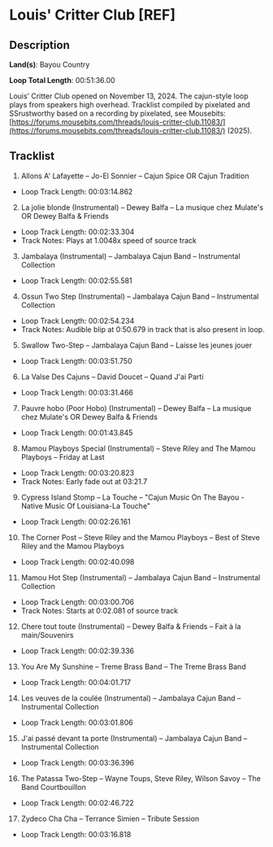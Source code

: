 # Louis' Critter Club [REF]

## Description

**Land(s)**: Bayou Country

**Loop Total Length**: 00:51:36.00

Louis’ Critter Club opened on November 13, 2024. The cajun-style loop plays from speakers high overhead. Tracklist compiled by pixelated and SSrustworthy based on a recording by pixelated, see Mousebits: [https://forums.mousebits.com/threads/louis-critter-club.11083/](https://forums.mousebits.com/threads/louis-critter-club.11083/) (2025).

## Tracklist

1. Allons A' Lafayette – Jo-El Sonnier – Cajun Spice OR Cajun Tradition
- Loop Track Length: 00:03:14.862

2. La jolie blonde (Instrumental) – Dewey Balfa – La musique chez Mulate's OR Dewey Balfa & Friends
- Loop Track Length: 00:02:33.304
- Track Notes: Plays at 1.0048x speed of source track

3. Jambalaya (Instrumental) – Jambalaya Cajun Band – Instrumental Collection
- Loop Track Length: 00:02:55.581

4. Ossun Two Step (Instrumental) – Jambalaya Cajun Band – Instrumental Collection
- Loop Track Length: 00:02:54.234
- Track Notes: Audible blip at 0:50.679 in track that is also present in loop.

5. Swallow Two-Step – Jambalaya Cajun Band – Laisse les jeunes jouer
- Loop Track Length: 00:03:51.750

6. La Valse Des Cajuns – David Doucet – Quand J'ai Parti
- Loop Track Length: 00:03:31.466

7. Pauvre hobo (Poor Hobo) (Instrumental) – Dewey Balfa – La musique chez Mulate's OR Dewey Balfa & Friends
- Loop Track Length: 00:01:43.845

8. Mamou Playboys Special (Instrumental) – Steve Riley and The Mamou Playboys – Friday at Last
- Loop Track Length: 00:03:20.823
- Track Notes: Early fade out at 03:21.7

9. Cypress Island Stomp – La Touche – "Cajun Music On The Bayou - Native Music Of Louisiana-La Touche"
- Loop Track Length: 00:02:26.161

10. The Corner Post – Steve Riley and the Mamou Playboys – Best of Steve Riley and the Mamou Playboys
- Loop Track Length: 00:02:40.098

11. Mamou Hot Step (Instrumental) – Jambalaya Cajun Band – Instrumental Collection
- Loop Track Length: 00:03:00.706
- Track Notes: Starts at 0:02.081 of source track

12. Chere tout toute (Instrumental) – Dewey Balfa & Friends – Fait à la main/Souvenirs
- Loop Track Length: 00:02:39.336

13. You Are My Sunshine – Treme Brass Band – The Treme Brass Band
- Loop Track Length: 00:04:01.717

14. Les veuves de la coulée (Instrumental) – Jambalaya Cajun Band – Instrumental Collection
- Loop Track Length: 00:03:01.806

15. J'ai passé devant ta porte (Instrumental) – Jambalaya Cajun Band – Instrumental Collection
- Loop Track Length: 00:03:36.396

16. The Patassa Two-Step – Wayne Toups, Steve Riley, Wilson Savoy – The Band Courtbouillon
- Loop Track Length: 00:02:46.722

17. Zydeco Cha Cha – Terrance Simien – Tribute Session
- Loop Track Length: 00:03:16.818
